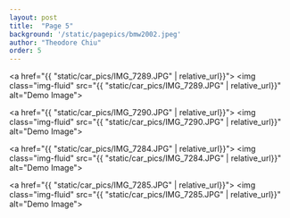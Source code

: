 ```yaml
---
layout: post
title:  "Page 5"
background: '/static/pagepics/bmw2002.jpeg'
author: "Theodore Chiu"
order: 5
---
```


<a href="{{ "static/car_pics/IMG_7289.JPG" | relative_url}}">
	<img class="img-fluid" src="{{ "static/car_pics/IMG_7289.JPG" | relative_url}}" alt="Demo Image">
</a>

<a href="{{ "static/car_pics/IMG_7290.JPG" | relative_url}}">
	<img class="img-fluid" src="{{ "static/car_pics/IMG_7290.JPG" | relative_url}}" alt="Demo Image">
</a>

<a href="{{ "static/car_pics/IMG_7284.JPG" | relative_url}}">
	<img class="img-fluid" src="{{ "static/car_pics/IMG_7284.JPG" | relative_url}}" alt="Demo Image">
</a>

<a href="{{ "static/car_pics/IMG_7285.JPG" | relative_url}}">
	<img class="img-fluid" src="{{ "static/car_pics/IMG_7285.JPG" | relative_url}}" alt="Demo Image">
</a>

